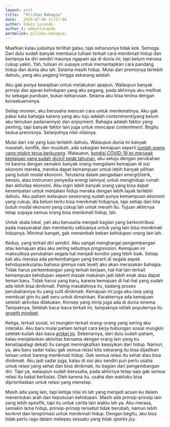 ```yaml
---
layout: post
title:  "Pilihan Bahagia"
date:   2020-07-06 11:57:08
author: Edwin Lunando
author_t: edwinlunando
permalink: pilihan-bahagia/
---
```


Maafkan kalau judulnya terlihat galau, tapi seharusnya tidak kok. Semoga. Dari dulu sudah banyak membaca tulisan terkait cara menikmati hidup dan bertanya ke diri sendiri maunya ngapain aja di dunia ini, tapi belum merasa cukup yakin. Yah, tulisan ini supaya untuk memantapkan cara pandang hidup dan dunia aku lah. Selama masih hidup. Mulai dari premisnya terlebih dahulu, yang aku pegang hingga sekarang adalah.

Aku gak punya kewajiban untuk melakukan apapun. Walaupun banyak prinsip dan ajaran kehidupan yang aku pegang, pada akhirnya aku melihat itu sebagai panduan, bukan keharusan. Selama aku bisa terima dengan konsekuensinya.

Setiap momen, aku berusaha mencari cara untuk menikmatinya. Aku gak pakai kata bahagia karena yang aku tuju adalah *contentment*(yang belum aku temukan padanannya) dan enjoyment. Bahagia adalah faktor yang penting, tapi banyak faktor lain juga untuk mencapai *contentment*. Begitu kedua premisnya. Selanjutnya nilai-nilainya.

Mulai dari visi yang luas terlebih dahulu. Walaupun dunia ini banyak masalah, konflik, dan musibah, ada sebagian kemajuan seperti [jumlah orang yang miskin terus berkurang](https://www.gatesnotes.com/Development/Max-Roser-three-facts-everyone-should-know). Walaupun, [kondisi COVID-19 ini merusak kemajuan yang sudah dicicil sejak tahunan](https://www.economist.com/international/2020/05/23/covid-19-is-undoing-years-of-progress-in-curbing-global-poverty), aku setuju dengan perubahan ini karena dengan semakin banyak orang mengalami kemajuan di sisi ekonomi mereka, mereka dapat kemampuan untuk lebih banyak pilihan yang butuh modal ekonomi. Terutama dalam pengadaan energi(listrik, bensin, atau instrumen penyedia energi lainnya) untuk menghidupi rumah dan aktivitas ekonomi. Aku ingin lebih banyak orang yang bisa dapat kesempatan untuk menjalani hidup mereka dengan lebih layak terlebih dahulu. Aku paham walaupun seseorang sudah punya kemampuan ekonomi yang cukup, dia belum tentu bisa menikmati hidupnya, tapi setiap dari kita butuh modal ekonomi yang cukup lah untuk meraih itu. Tujuan akhirnya tetap supaya semua orang bisa menikmati hidup, lah.

Untuk skala lokal, yah aku berusaha menjadi bagian yang berkontribusi pada masyarakat dan membantu sebisanya untuk yang lain bisa menikmati hidupnya. Minimal banget, gak menambah beban kehidupan orang lain lah.

Kedua, yang terkait diri sendiri. Aku sangat menghargai pengembangan atau kemajuan atau aku sering sebutnya *progression*. Kemajuan ini maksudnya perubahan segala hal menjadi kondisi yang lebih baik. Setiap kali aku merasa ada perkembangan yang berarti di segala aspek kehidupanku(atau bahasa gimnya naik level) aku akan merasakan bahagia. Tidak harus perkembangan yang terkait kerjaan, hal-hal lain terkait kemampuan kehidupan seperti masak makanan jadi lebih enak atau dapat teman baru. Tidak harus yang baru, karena kemajuan di hal-hal yang sudah ada lebih bisa dinikmati. Paling masalahnya itu, kadang proses perubahannya itu yang sulit dinikmati. Kemajuan ini juga aku rasa yang membuat gim itu jadi seru untuk dimainkan. Karakternya ada kemajuan setelah aktivitas dilakukan. Konsep yang mirip juga ada di dunia  sinema. Tampaknya,  Setelah baca-baca terkait ini, tampaknya istilah populernya itu [growth mindset](https://fs.blog/2015/03/carol-dweck-mindset/).

Ketiga, terkait sosial, ini mungkin terkait orang-orang yang sering aku interaksi. Aku baru mulai paham terkait cara kerja hubungan sosial mungkin setelah kuliah dan baca [artikel ini](https://waitbutwhy.com/2014/12/10-types-odd-friendships-youre-probably-part.html). Sebenarnya, dari dulu sudah paham, kalau menjalankan aktivitas bersama dengan orang lain yang ku kenal(apalagi dekat) itu sangat meningkatkan keasyikan dari hidup. Namun, ya, aku baru sadar kalau gak semua relasi kita sekarang itu bisa dijadikan teman untuk bareng menikmati hidup. Gak semua relasi itu sehat atau bisa dinikmati. Aku jadi sadar juga, kalau di sisi aku sendiri pun perlu usaha untuk relasi yang sehat dan bisa dinikmati, itu bagian dari pengembangan diri. Tapi ya, walaupun sudah berusaha, pada akhirnya tetap saja gak semua relasi itu bakal berbalas. Oleh karena itu, usaha dan waktuku bisa diprioritaskan untuk relasi yang menetap.

Masih ada yang lain, tapi ketiga nilai ini lah yang menjadi acuan ku dalam menentukan arah dan keputusan kehidupan. Masih ada prinsip-prinsip lain yang lebih spesifik, tapi itu untuk cerita lain waktu lah ya. Aku merasa, semakin lama hidup, prinsip-prinsip tersebut tidak berubah, namun lebih konkret dan teroptimasi untuk menikmati hidup. Dengan begitu, aku bisa tidak perlu ragu dalam melepas sesuatu yang tidak *sparks joy*.







